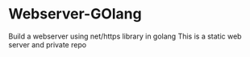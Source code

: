 # Webserver-GOlang
Build a webserver using net/https library in golang
This is a static web server and private repo
